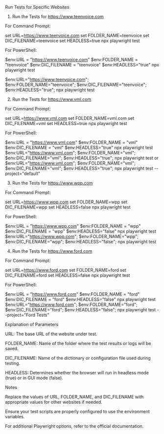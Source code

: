Run Tests for Specific Websites

1. Run the Tests for https://www.teenvoice.com

For Command Prompt:

set URL=https://www.teenvoice.com
set FOLDER_NAME=teenvoice
set DIC_FILENAME=teenvoice
set HEADLESS=true
npx playwright test

For PowerShell:

$env:URL = "https://www.teenvoice.com"
$env:FOLDER_NAME = "teenvoice"
$env:DIC_FILENAME = "teenvoice"
$env:HEADLESS="true"
npx playwright test

$env:URL="https://www.teenvoice.com"; $env:FOLDER_NAME="teenvoice"; $env:DIC_FILENAME="teenvoice"; $env:HEADLESS="true"; npx playwright test


2. Run the Tests for https://www.vml.com

For Command Prompt:

set URL=https://www.vml.com
set FOLDER_NAME=vml.com
set DIC_FILENAME=vml
set HEADLESS=true
npx playwright test

For PowerShell:

$env:URL = "https://www.vml.com"
$env:FOLDER_NAME = "vml"
$env:DIC_FILENAME = "vml"
$env:HEADLESS="true"
npx playwright test
$env:URL="https://www.vml.com"; $env:FOLDER_NAME="vml"; $env:DIC_FILENAME="vml"; $env:HEADLESS="true"; npx playwright test
or
$env:URL="https://www.vml.com"; $env:FOLDER_NAME="vml"; $env:DIC_FILENAME="vml"; $env:HEADLESS="true"; npx playwright test --project="default"


3. Run the Tests for https://www.wpp.com

For Command Prompt:

set URL=https://www.wpp.com
set FOLDER_NAME=wpp
set DIC_FILENAME=wpp
set HEADLESS=false
npx playwright test

For PowerShell:

$env:URL = "https://www.wpp.com"
$env:FOLDER_NAME = "wpp"
$env:DIC_FILENAME = "wpp"
$env:HEADLESS="false"
npx playwright test
$env:URL="https://www.wpp.com"; $env:FOLDER_NAME="wpp"; $env:DIC_FILENAME="wpp"; $env:HEADLESS="false"; npx playwright test

4. Run the Tests for https://www.ford.com

For Command Prompt:

set URL=https://www.ford.com
set FOLDER_NAME=ford
set DIC_FILENAME=ford
set HEADLESS=false
npx playwright test

For PowerShell:

$env:URL = "https://www.ford.com"
$env:FOLDER_NAME = "ford"
$env:DIC_FILENAME = "ford"
$env:HEADLESS="false"
npx playwright test
$env:URL="https://www.ford.com"; $env:FOLDER_NAME="ford"; $env:DIC_FILENAME="ford"; $env:HEADLESS="false"; npx playwright test --project="Ford Tests"

Explanation of Parameters

URL: The base URL of the website under test.

FOLDER_NAME: Name of the folder where the test results or logs will be saved.

DIC_FILENAME: Name of the dictionary or configuration file used during testing.

HEADLESS: Determines whether the browser will run in headless mode (true) or in GUI mode (false).

Notes

Replace the values of URL, FOLDER_NAME, and DIC_FILENAME with appropriate values for other websites if needed.

Ensure your test scripts are properly configured to use the environment variables.

For additional Playwright options, refer to the official documentation.